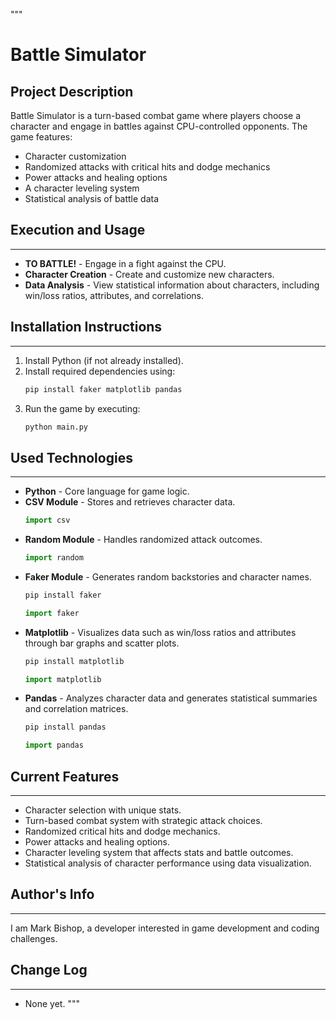 """
# Battle Simulator

## Project Description

Battle Simulator is a turn-based combat game where players choose a character and engage in battles against CPU-controlled opponents. The game features:
- Character customization
- Randomized attacks with critical hits and dodge mechanics
- Power attacks and healing options
- A character leveling system
- Statistical analysis of battle data

## Execution and Usage
---
- **TO BATTLE!** - Engage in a fight against the CPU.
- **Character Creation** - Create and customize new characters.
- **Data Analysis** - View statistical information about characters, including win/loss ratios, attributes, and correlations.

## Installation Instructions
---
1. Install Python (if not already installed).
2. Install required dependencies using:
   ```sh
   pip install faker matplotlib pandas
   ```
3. Run the game by executing:
   ```sh
   python main.py
   ```

## Used Technologies
---
- **Python** - Core language for game logic.
- **CSV Module** - Stores and retrieves character data.
  ```python
  import csv
  ```
- **Random Module** - Handles randomized attack outcomes.
  ```python
  import random
  ```
- **Faker Module** - Generates random backstories and character names.
  ```sh
  pip install faker
  ```
  ```python
  import faker
  ```
- **Matplotlib** - Visualizes data such as win/loss ratios and attributes through bar graphs and scatter plots.
  ```sh
  pip install matplotlib
  ```
  ```python
  import matplotlib
  ```
- **Pandas** - Analyzes character data and generates statistical summaries and correlation matrices.
  ```sh
  pip install pandas
  ```
  ```python
  import pandas
  ```

## Current Features
---
- Character selection with unique stats.
- Turn-based combat system with strategic attack choices.
- Randomized critical hits and dodge mechanics.
- Power attacks and healing options.
- Character leveling system that affects stats and battle outcomes.
- Statistical analysis of character performance using data visualization.

## Author's Info
---
I am Mark Bishop, a developer interested in game development and coding challenges.

## Change Log
---
- None yet.
"""
